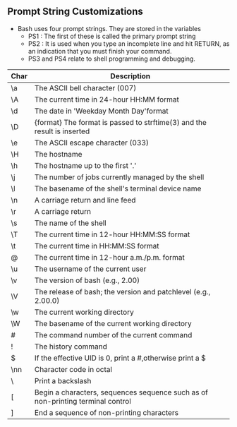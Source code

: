 ## Prompt String Customizations

* Bash uses four prompt strings. They are stored in the variables 
    * PS1 : The first of these is called the primary prompt string
    * PS2 : It is used when you type an incomplete line and hit RETURN, as an indication that you must finish your command.
    * PS3 and PS4 relate to shell programming and debugging.
    
| Char      | Description
|-----------| -------------------------------------------------------
| \a        | The ASCII bell character (007)
| \A        | The current time in 24-hour HH:MM format
| \d        | The date in 'Weekday Month Day'format
| \D        | {format} The format is passed to strftime(3) and the result is inserted
| \e        | The ASCII escape character (033)
| \H        | The hostname
| \h        | The hostname up to the first '.'
| \j        | The number of jobs currently managed by the shell
| \l        | The basename of the shell's terminal device name
| \n        | A carriage return and line feed
| \r        | A carriage return
| \s        | The name of the shell
| \T        | The current time in 12-hour HH:MM:SS format
| \t        | The current time in HH:MM:SS format
| \@        | The current time in 12-hour a.m./p.m. format
| \u        | The username of the current user
| \v        | The version of bash (e.g., 2.00)
| \V        | The release of bash; the version and patchlevel (e.g., 2.00.0)
| \w        | The current working directory
| \W        | The basename of the current working directory
| \#        | The command number of the current command
| \!        | The history command
| \$        | If the effective UID is 0, print a #,otherwise print a $
| \nn      | Character code in octal
| \         | Print a backslash
| \[        | Begin a characters, sequences sequence such as of non-printing terminal control
| \]        | End a sequence of non-printing characters


